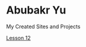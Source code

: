 

# Abubakr Yu
My Created Sites and Projects

[Lesson 12](https://abubakryu.github.io/LessonBoot/InetCatalog.html "Ready site")

